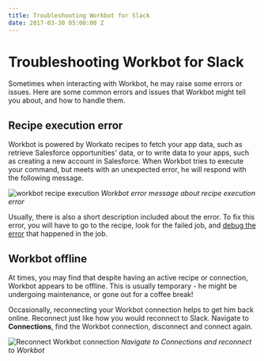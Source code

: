 ```yaml
---
title: Troubleshooting Workbot for Slack
date: 2017-03-30 05:00:00 Z
---
```


# Troubleshooting Workbot for Slack
Sometimes when interacting with Workbot, he may raise some errors or issues. Here are some common errors and issues that Workbot might tell you about, and how to handle them.

## Recipe execution error
Workbot is powered by Workato recipes to fetch your app data, such as retrieve Salesforce opportunities' data, or to write data to your apps, such as creating a new account in Salesforce. When Workbot tries to execute your command, but meets with an unexpected error, he will respond with the following message.

![workbot recipe execution](~@img/workbot/troubleshooting-workbot/troubleshooting-workbot-1.png)
*Workbot error message about recipe execution error*

Usually, there is also a short description included about the error. To fix this error, you will have to go to the recipe, look for the failed job, and [debug the error](/recipes/jobs.md#job-details) that happened in the job.

## Workbot offline
At times, you may find that despite having an active recipe or connection, Workbot appears to be offline. This is usually temporary - he might be undergoing maintenance, or gone out for a coffee break!

Occasionally, reconnecting your Workbot connection helps to get him back online. Reconnect just like how you would reconnect to Slack. Navigate to **Connections**, find the Workbot connection, disconnect and connect again.

![Reconnect Workbot connection](~@img/workbot/troubleshooting-workbot/reconnect-connections.gif)
*Navigate to Connections and reconnect to Workbot*
